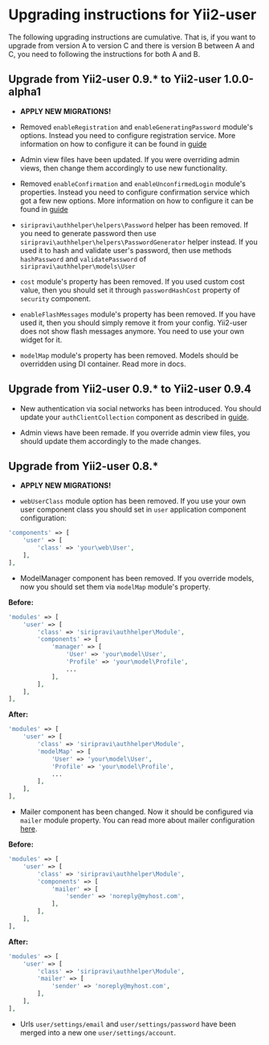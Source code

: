 # Upgrading instructions for Yii2-user

The following upgrading instructions are cumulative. That is, if you want to
upgrade from version A to version C and there is version B between A and C, you
need to following the instructions for both A and B.

## Upgrade from Yii2-user 0.9.* to Yii2-user 1.0.0-alpha1

- **APPLY NEW MIGRATIONS!**

- Removed `enableRegistration` and `enableGeneratingPassword` module's options. Instead you need to configure
 registration service. More information on how to configure it can be found in [guide](docs/registration.md)

- Admin view files have been updated. If you were overriding admin views, then change them accordingly to use new
 functionality.

- Removed `enableConfirmation` and `enableUnconfirmedLogin` module's properties. Instead you need to configure confirmation
 service which got a few new options. More information on how to configure it can be found in [guide](docs/confirmation.md)

- `siripravi\authhelper\helpers\Password` helper has been removed. If you need to generate password then use
 `siripravi\authhelper\helpers\PasswordGenerator` helper instead. If you used it to hash and validate user's password, then
 use methods `hashPassword` and `validatePassword` of `siripravi\authhelper\models\User`

- `cost` module's property has been removed. If you used custom cost value, then you should set it through 
 `passwordHashCost` property of `security` component.

- `enableFlashMessages` module's property has been removed. If you have used it, then you should simply remove it from
 your config. Yii2-user does not show flash messages anymore. You need to use your own widget for it.

- `modelMap` module's property has been removed. Models should be overridden using DI container. Read more in docs.

## Upgrade from Yii2-user 0.9.* to Yii2-user 0.9.4

- New authentication via social networks has been introduced. You should update
your `authClientCollection` component as described in [guide](docs/social-auth.md).

- Admin views have been remade. If you override admin view files, you should
update them accordingly to the made changes.

## Upgrade from Yii2-user 0.8.*

- **APPLY NEW MIGRATIONS!**

- `webUserClass` module option has been removed. If you use your own user 
component class you should set in `user` application component configuration:

```php
'components' => [
    'user' => [
        'class' => 'your\web\User',
    ],
],
```

- ModelManager component has been removed. If you override models, now you
should set them via `modelMap` module's property.

**Before:**

```php
'modules' => [
    'user' => [
        'class' => 'siripravi\authhelper\Module',
        'components' => [
            'manager' => [
                'User' => 'your\model\User',
                'Profile' => 'your\model\Profile',
                ...
            ],
        ],
    ],
],
```

**After:**

```php
'modules' => [
    'user' => [
        'class' => 'siripravi\authhelper\Module',
        'modelMap' => [
            'User' => 'your\model\User',
            'Profile' => 'your\model\Profile',
            ...
        ],
    ],
],
```

- Mailer component has been changed. Now it should be configured via `mailer`
module property. You can read more about mailer configuration [here](docs/mailer.md).

**Before:**

```php
'modules' => [
    'user' => [
        'class' => 'siripravi\authhelper\Module',
        'components' => [
            'mailer' => [
                'sender' => 'noreply@myhost.com',
            ],
        ],
    ],
],
```

**After:**

```php
'modules' => [
    'user' => [
        'class' => 'siripravi\authhelper\Module',
        'mailer' => [
            'sender' => 'noreply@myhost.com',
        ],
    ],
],
```

- Urls `user/settings/email` and `user/settings/password` have been merged into
a new one `user/settings/account`.